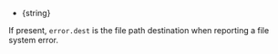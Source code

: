 
* {string}

If present, `error.dest` is the file path destination when reporting a file
system error.

